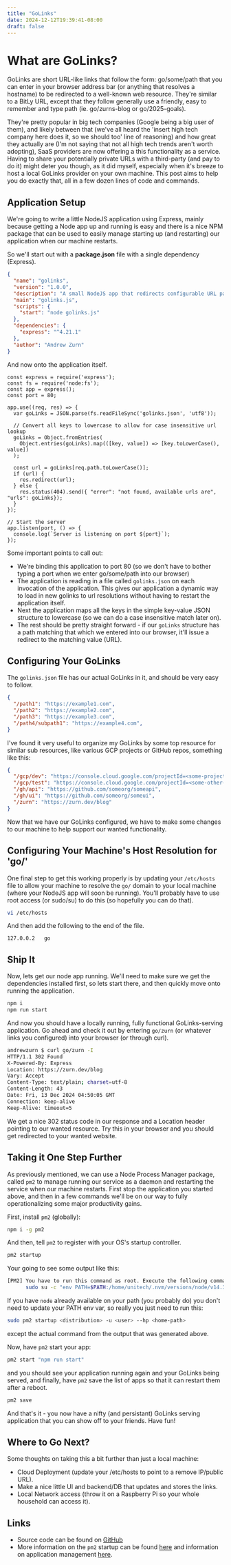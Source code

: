 ```yaml
---
title: "GoLinks"
date: 2024-12-12T19:39:41-08:00
draft: false
---
```

# What are GoLinks?

GoLinks are short URL-like links that follow the form: go/some/path that you can enter in your browser address bar 
(or anything that resolves a hostname) to be redirected to a well-known web resource. They're similar to a BitLy URL, except that 
they follow generally use a friendly, easy to remember and type path (ie. go/zurns-blog or go/2025-goals).

They're pretty popular in big tech companies (Google being a big user of them), and likely between that (we've all heard the 
'insert high tech company here does it, so we should too' line of reasoning) and how great they actually are (I'm not saying 
that not all high tech trends aren't worth adopting), SaaS providers are now offering a this functionality as a service. Having 
to share your potentially private URLs with a third-party (and pay to do it) might deter you though, as it did myself, especially 
when it's breeze to host a local GoLinks provider on your own machine. This post aims to help you do exactly that, all in a few 
dozen lines of code and commands.

## Application Setup
We're going to write a little NodeJS application using Express, mainly because getting a Node app up and running is easy 
and there is a nice NPM package that can be used to easily manage starting up (and restarting) our application when our machine
restarts.

So we'll start out with a **package.json** file with a single dependency (Express).
```json
{
  "name": "golinks",
  "version": "1.0.0",
  "description": "A small NodeJS app that redirects configurable URL paths to a well-known web resource",
  "main": "golinks.js",
  "scripts": {
    "start": "node golinks.js"
  },
  "dependencies": {
    "express": "^4.21.1"
  },
  "author": "Andrew Zurn"
}
```

And now onto the application itself.
```node
const express = require('express');
const fs = require('node:fs');
const app = express();
const port = 80;

app.use((req, res) => {
  var goLinks = JSON.parse(fs.readFileSync('golinks.json', 'utf8'));

  // Convert all keys to lowercase to allow for case insensitive url lookup
  goLinks = Object.fromEntries(
    Object.entries(goLinks).map(([key, value]) => [key.toLowerCase(), value])
  );

  const url = goLinks[req.path.toLowerCase()];
  if (url) {
    res.redirect(url);
  } else {
    res.status(404).send({ "error": "not found, available urls are", "urls": goLinks});
  }
});

// Start the server
app.listen(port, () => {
  console.log(`Server is listening on port ${port}`);
});
```

Some important points to call out:

* We're binding this application to port 80 (so we don't have to bother typing a port when we enter go/some/path into our browser)
* The application is reading in a file called `golinks.json` on each invocation of the application. This gives our application a dynamic way to load in new golinks to url resolutions without having to restart the application itself.
* Next the application maps all the keys in the simple key-value JSON structure to lowercase (so we can do a case insensitive match later on).
* The rest should be pretty straight forward - if our `goLinks` structure has a path matching that which we entered into our browser, it'll issue a redirect to the matching value (URL).

## Configuring Your GoLinks
The `golinks.json` file has our actual GoLinks in it, and should be very easy to follow.
```json
{
  "/path1": "https://example1.com",
  "/path2": "https://example2.com",
  "/path3": "https://example3.com",
  "/path4/subpath1": "https://example4.com",
}
```

I've found it very useful to organize my GoLinks by some top resource for similar sub resources, like 
various GCP projects or GitHub repos, something like this:
```json
{
  "/gcp/dev": "https://console.cloud.google.com/projectId=<some-project-id>",
  "/gcp/test": "https://console.cloud.google.com/projectId=<some-other-project-id>",
  "/gh/api": "https://github.com/someorg/someapi",
  "/gh/ui": "https://github.com/someorg/someui",
  "/zurn": "https://zurn.dev/blog"
}
```

Now that we have our GoLinks configured, we have to make some changes to our machine to help support our wanted functionality.

## Configuring Your Machine's Host Resolution for 'go/'

One final step to get this working properly is by updating your `/etc/hosts` file to allow your machine 
to resolve the `go/` domain to your local machine (where your NodeJS app will soon be running). You'll 
probably have to use root access (or sudo/su) to do this (so hopefully you can do that).

```bash
vi /etc/hosts
```

And then add the following to the end of the file.
```text
127.0.0.2   go
```

## Ship It

Now, lets get our node app running. We'll need to make sure we get the dependencies installed first, 
so lets start there, and then quickly move onto running the application.
```bash
npm i
npm run start
```

And now you should have a locally running, fully functional GoLinks-serving application. Go ahead and check 
it out by entering `go/zurn` (or whatever links you configured) into your browser (or through curl).

```bash
andrewzurn $ curl go/zurn -I
HTTP/1.1 302 Found
X-Powered-By: Express
Location: https://zurn.dev/blog
Vary: Accept
Content-Type: text/plain; charset=utf-8
Content-Length: 43
Date: Fri, 13 Dec 2024 04:50:05 GMT
Connection: keep-alive
Keep-Alive: timeout=5
```

We get a nice 302 status code in our response and a Location header pointing to our wanted resource. 
Try this in your browser and you should get redirected to your wanted website.

## Taking it One Step Further

As previously mentioned, we can use a Node Process Manager package, called `pm2` to manage running our 
service as a daemon and restarting the service when our machine restarts. First stop the application 
you started above, and then in a few commands we'll be on our way to fully operationalizing some 
major productivity gains.

First, install `pm2` (globally):
```bash
npm i -g pm2
```

And then, tell `pm2` to register with your OS's startup controller.
```bash
pm2 startup
```

Your going to see some output like this:
```bash
[PM2] You have to run this command as root. Execute the following command:
      sudo su -c "env PATH=$PATH:/home/unitech/.nvm/versions/node/v14.3/bin pm2 startup <distribution> -u <user> --hp <home-path>
```

If you have `node` already available on your path (you probably do) you don't need to update your PATH env var, so really you just need to run this:
```bash
sudo pm2 startup <distribution> -u <user> --hp <home-path>
```
except the actual command from the output that was generated above.

Now, have `pm2` start your app:
```bash
pm2 start "npm run start"
```

and you should see your application running again and your GoLinks being served, and finally, have 
`pm2` save the list of apps so that it can restart them after a reboot.
```bash
pm2 save
```

And that's it - you now have a nifty (and persistant) GoLinks serving application that you can show off to your friends. Have fun!

## Where to Go Next?

Some thoughts on taking this a bit further than just a local machine:

* Cloud Deployment (update your /etc/hosts to point to a remove IP/public URL).
* Make a nice little UI and backend/DB that updates and stores the links.
* Local Network access (throw it on a Raspberry Pi so your whole household can access it).

## Links

* Source code can be found on [GitHub](https://github.com/AndrewZurn/golinks)
* More information on the `pm2` startup can be found [here](https://pm2.keymetrics.io/docs/usage/startup/) and information on application management [here](https://pm2.keymetrics.io/docs/usage/process-management/).
